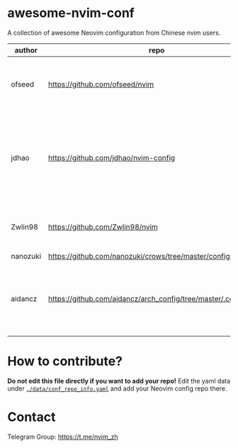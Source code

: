 # awesome-nvim-conf

A collection of awesome Neovim configuration from Chinese nvim users.

<!--MARKDOWN_TABLE_START-->
| author |                              repo                             |                                            description                                           |                          tags                         |stars|
|--------|---------------------------------------------------------------|--------------------------------------------------------------------------------------------------|-------------------------------------------------------|-----|
| ofseed |                 https://github.com/ofseed/nvim                |                                    Over 150+ featured plugins                                    |nvim-lsp, C/C++, Rust, GO, JavaScript, TypeScript, Java| 146 |
|  jdhao |              https://github.com/jdhao/nvim-config             |A modern Neovim configuration with full battery for Python, Lua, C++, Markdown, LaTeX, and more...|                nvim-lsp, Python, LaTeX                | 3415|
| Zwlin98|                https://github.com/Zwlin98/nvim                |                A simple and clean neovim configuration, optimized for HHKB layout                |             nvim-lsp, Lua, HHKB, Nord, Lua            |  43 |
|nanozuki|   https://github.com/nanozuki/crows/tree/master/configs/nvim  |                                               None                                               |                          None                         |  14 |
| aidancz|https://github.com/aidancz/arch_config/tree/master/.config/nvim|          simple single-file neovim config, with sensible options, mappings, autocmds...          |                    lua, single-file                   |  0  |
<!--MARKDOWN_TABLE_END-->

# How to contribute?

**Do not edit this file directly if you want to add your repo!**
Edit the yaml data under [`./data/conf_repo_info.yaml`](./data/conf_repo_info.yaml) and add your Neovim config repo there.

# Contact

Telegram Group: <https://t.me/nvim_zh>
